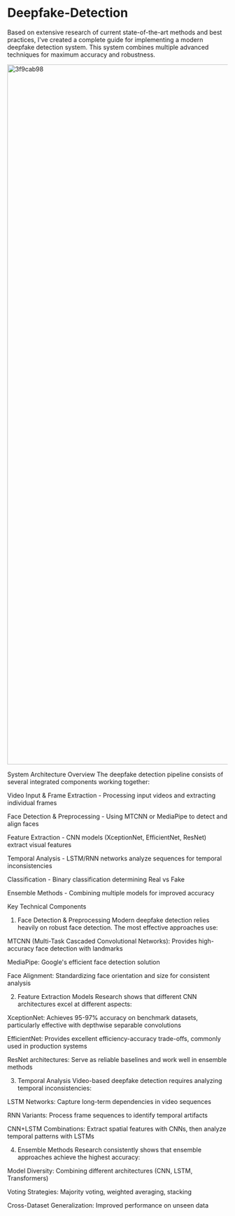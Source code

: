 # Deepfake-Detection

Based on extensive research of current state-of-the-art methods and best practices, I've created a complete guide for implementing a modern deepfake detection system. This system combines multiple advanced techniques for maximum accuracy and robustness.

<img width="2400" height="1600" alt="3f9cab98" src="https://github.com/user-attachments/assets/ce4a2a76-6e95-4b67-98c0-2da5714f6aa4" />


System Architecture Overview
The deepfake detection pipeline consists of several integrated components working together:

Video Input & Frame Extraction - Processing input videos and extracting individual frames

Face Detection & Preprocessing - Using MTCNN or MediaPipe to detect and align faces

Feature Extraction - CNN models (XceptionNet, EfficientNet, ResNet) extract visual features

Temporal Analysis - LSTM/RNN networks analyze sequences for temporal inconsistencies

Classification - Binary classification determining Real vs Fake

Ensemble Methods - Combining multiple models for improved accuracy

Key Technical Components
1. Face Detection & Preprocessing
Modern deepfake detection relies heavily on robust face detection. The most effective approaches use:

MTCNN (Multi-Task Cascaded Convolutional Networks): Provides high-accuracy face detection with landmarks

MediaPipe: Google's efficient face detection solution

Face Alignment: Standardizing face orientation and size for consistent analysis

2. Feature Extraction Models
Research shows that different CNN architectures excel at different aspects:

XceptionNet: Achieves 95-97% accuracy on benchmark datasets, particularly effective with depthwise separable convolutions

EfficientNet: Provides excellent efficiency-accuracy trade-offs, commonly used in production systems

ResNet architectures: Serve as reliable baselines and work well in ensemble methods

3. Temporal Analysis
Video-based deepfake detection requires analyzing temporal inconsistencies:

LSTM Networks: Capture long-term dependencies in video sequences

RNN Variants: Process frame sequences to identify temporal artifacts

CNN+LSTM Combinations: Extract spatial features with CNNs, then analyze temporal patterns with LSTMs

4. Ensemble Methods
Research consistently shows that ensemble approaches achieve the highest accuracy:

Model Diversity: Combining different architectures (CNN, LSTM, Transformers)

Voting Strategies: Majority voting, weighted averaging, stacking

Cross-Dataset Generalization: Improved performance on unseen data
